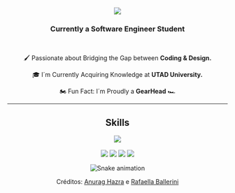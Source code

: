 <div>
  
  <h1 align="center">
   <a href="https://luisandrelemos.github.io/"><img src="https://readme-typing-svg.demolab.com?font=Poppins&size=40&duration=2000&pause=1000&color=FFFFFFDE&background=FFFFFF00&center=true&vCenter=true&random=false&width=435&height=60&lines=Hey+There+%F0%9F%91%8B%F0%9F%8F%BD;I%C2%B4m+Lu%C3%ADs+Lemos++%F0%9F%98%8E"/>
   </a>
  </h1>
  
  <h3 align="center"> Currently a Software Engineer Student</h3>  <br/>

<div align="center">
  
  🖌 Passionate about Bridging the Gap between **Coding & Design.**

  🎓 I´m Currently Acquiring Knowledge at **UTAD University.** 

  🏍 Fun Fact: I´m Proudly a **GearHead** 🏎
</div>

<hr/>

<h2 align="center"> Skills </h2>

<div align="center">
  <a href="https://luisandrelemos.github.io">
    <img src="https://skillicons.dev/icons?i=html,css,js,react,git,c,cpp,cs,python,ae,ps"/>
</div>
 </br>

<div align="center">
  <a href = "https://luisandrelemos.github.io" target="_blank"><img src="https://img.shields.io/badge/website-000000?style=for-the-badge&logo=About.me&logoColor=white" target="_blank"></a>
  <a href = "mailto:lemosluis547@gmail.com"><img src="https://img.shields.io/badge/-Gmail-%23333?style=for-the-badge&logo=gmail&logoColor=white" target="_blank"></a>
  <a href = "https://www.linkedin.com/in/lu%C3%ADs-lemos-2a63bb255/" target="_blank"><img src="https://img.shields.io/badge/-LinkedIn-%230077B5?style=for-the-badge&logo=linkedin&logoColor=white" target="_blank"></a> 
  <a href="https://steamcommunity.com/id/____L_A____/" target="_blank"><img src="https://img.shields.io/badge/Steam-000000?style=for-the-badge&logo=steam&logoColor=white" target="_blank"></a>
</div>

<div align="center">

  ![Snake animation](https://github.com/danielbped/danielbped/blob/output/github-contribution-grid-snake.svg)
  
</div>

<div align="center">
  <p>Créditos: <a href="https://github.com/anuraghazra/github-readme-stats">Anurag Hazra</a> e <a href="https://github.com/rafaballerini">Rafaella Ballerini</a></p>
</div>
